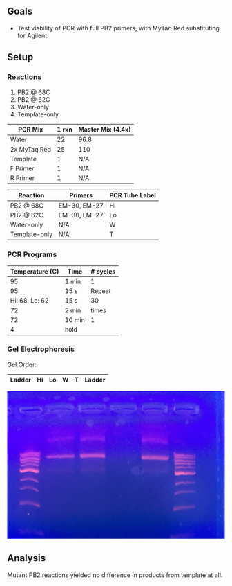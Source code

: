 ## Goals

- Test viability of PCR with full PB2 primers, with MyTaq Red substituting for Agilent

## Setup

### Reactions

1. PB2 @ 68C
1. PB2 @ 62C
1. Water-only
1. Template-only

| PCR Mix    | 1 rxn | Master Mix (4.4x) |
|------------|-------|-------------------|
| Water      | 22    | 96.8              |
| 2x MyTaq Red | 25    | 110               |
| Template   | 1     | N/A               |
| F Primer   | 1     | N/A               |
| R Primer   | 1     | N/A               |

| Reaction      | Primers      | PCR Tube Label |
|---------------|--------------|----------------|
| PB2 @ 68C    | EM-30, EM-27 | Hi             |
| PB2 @ 62C    | EM-30, EM-27 | Lo             |
| Water-only    | N/A          | W             |
| Template-only | N/A          | T             |

### PCR Programs

| Temperature (C)      | Time           | # cycles |
|----------------------|----------------|----------|
| 95                   | 1 min          | 1        |
| 95                   | 15 s           | Repeat   |
| Hi: 68, Lo: 62       | 15 s            | 30       |
| 72                   | 2 min          | times    |
| 72                   | 10 min         | 1        |
| 4                    | hold           |          |

### Gel Electrophoresis

Gel Order:

| Ladder | Hi | Lo | W | T | Ladder |
|--------|----|----|----|-----|--------|

![gel](./20160905-pb2_full.JPG)

## Analysis

Mutant PB2 reactions yielded no difference in products from template at all.
